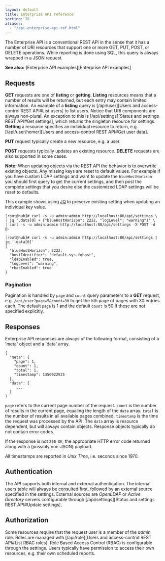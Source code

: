 ```yaml
---
layout: default
title: Enterprise API reference
sorting: 70
aliases:
  - "/api-enterprise-api-ref.html"
---
```


The Enterprise API is a conventional REST API in the sense that it has a
number of URI resources that support one or more GET, PUT, POST, or
DELETE operations. While reporting is done using SQL, this query is
always wrapped in a JSON request.

**See also:** [Enterprise API examples][Enterprise API examples]

## Requests

**GET** requests are one of **listing** or **getting**. **Listing** resources
means that a number of results will be returned, but each entry may contain
limited information. An example of a **listing** query is [/api/user][Users and access-control REST API#List users] to list
users. Notice that URI components are always non-plural. An exception to this
is [/api/settings][Status and settings REST API#Get settings], which returns the singleton resource for settings.
**Getting** a resource specifies an individual resource to return, e.g.
[/api/user/homer][Users and access-control REST API#Get user data].

**PUT** request typically create a new resource, e.g. a user.

**POST** requests typically updates an existing resource. **DELETE** requests are also supported in some cases.

**Note:** When updating objects via the REST API the behavior is to overwrite
existing objects. Any missing keys are reset to default values. For example if
you have custom LDAP settings and want to update the `blueHostHorizon` you
should first query to get the current settings, and then post the complete
settings that you desire else the customized LDAP settings will be reset to
defaults.

This example shows using [JQ](https://stedolan.github.io/jq/) to preserve
existing setting when updating an individual key value.

```console
[root@hub]# curl -s -u admin:admin http://localhost:80/api/settings \
| jq '.data[0] + {"blueHostHorizon": 2222, "logLevel": "warning"}' \
| curl -s -u admin:admin http://localhost:80/api/settings -X POST -d @-

[root@hub]# curl -s -u admin:admin http://localhost:80/api/settings | jq '.data[0]'
{
  "blueHostHorizon": 2222,
  "hostIdentifier": "default.sys.fqhost",
  "ldapEnabled": true,
  "logLevel": "warning",
  "rbacEnabled": true
}
```

### Pagination

Pagination is handled by `page` and `count` query parameters to a **GET** request, e.g. `/api/user?page=5&count=30` to get the 5th page of pages with 30 entries each. The default `page` is 1 and the default `count` is 50 if these are not specified explicitly.

## Responses

Enterprise API responses are always of the following format, consisting of a
'meta' object and a 'data' array.

```
{
  "meta": {
    "page": 1,
    "count": 1,
    "total": 1,
    "timestamp": 1350922925
  },
  "data": [
     ...
  ]
}
```

`page` refers to the current page number of the request. `count` is the number of results in the current page, equaling the length of the `data` array. `total` is the number of results in all available pages combined. `timestamp` is the time the request was processed by the API. The `data` array is resource dependent, but will always contain objects. Response objects typically do not contain error codes.

If the response is not `200 OK`, the appropriate HTTP error code returned along with a (possibly non-JSON) payload.

All timestamps are reported in _Unix Time_, i.e. seconds since 1970.

## Authentication

The API supports both internal and external authentication. The internal users
table will always be consulted first, followed by an external source specified
in the settings. External sources are _OpenLDAP_ or _Active Directory_ servers
configurable through [/api/settings][Status and settings REST API#Update settings].

## Authorization

Some resources require that the request user is a member of the _admin_ role. Roles are managed with [/api/role][Users and access-control REST API#List RBAC roles]. Role Based Access Control (RBAC) is configurable through the settings. Users typically have permission to access their own resources, e.g. their own scheduled reports.
